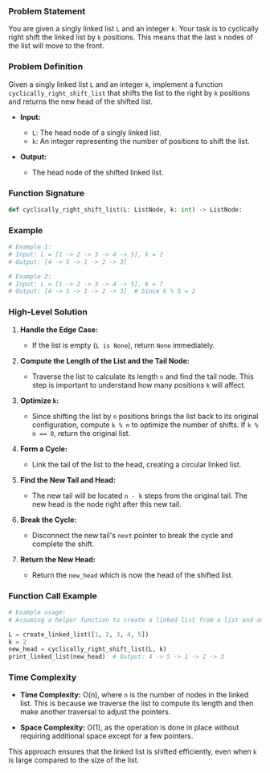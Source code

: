 ### Problem Statement
You are given a singly linked list `L` and an integer `k`. Your task is to cyclically right shift the linked list by `k` positions. This means that the last `k` nodes of the list will move to the front.

### Problem Definition
Given a singly linked list `L` and an integer `k`, implement a function `cyclically_right_shift_list` that shifts the list to the right by `k` positions and returns the new head of the shifted list.

- **Input:**
  - `L`: The head node of a singly linked list.
  - `k`: An integer representing the number of positions to shift the list.

- **Output:**
  - The head node of the shifted linked list.

### Function Signature
```python
def cyclically_right_shift_list(L: ListNode, k: int) -> ListNode:
```

### Example
```python
# Example 1:
# Input: L = [1 -> 2 -> 3 -> 4 -> 5], k = 2
# Output: [4 -> 5 -> 1 -> 2 -> 3]

# Example 2:
# Input: L = [1 -> 2 -> 3 -> 4 -> 5], k = 7
# Output: [4 -> 5 -> 1 -> 2 -> 3]  # Since k % 5 = 2
```

### High-Level Solution
1. **Handle the Edge Case:**
   - If the list is empty (`L is None`), return `None` immediately.

2. **Compute the Length of the List and the Tail Node:**
   - Traverse the list to calculate its length `n` and find the tail node. This step is important to understand how many positions `k` will affect.

3. **Optimize `k`:**
   - Since shifting the list by `n` positions brings the list back to its original configuration, compute `k % n` to optimize the number of shifts. If `k % n == 0`, return the original list.

4. **Form a Cycle:**
   - Link the tail of the list to the head, creating a circular linked list.

5. **Find the New Tail and Head:**
   - The new tail will be located `n - k` steps from the original tail. The new head is the node right after this new tail.

6. **Break the Cycle:**
   - Disconnect the new tail's `next` pointer to break the cycle and complete the shift.

7. **Return the New Head:**
   - Return the `new_head` which is now the head of the shifted list.

### Function Call Example
```python
# Example usage:
# Assuming a helper function to create a linked list from a list and another to print the list.

L = create_linked_list([1, 2, 3, 4, 5])
k = 2
new_head = cyclically_right_shift_list(L, k)
print_linked_list(new_head)  # Output: 4 -> 5 -> 1 -> 2 -> 3
```

### Time Complexity
- **Time Complexity:** O(n), where `n` is the number of nodes in the linked list. This is because we traverse the list to compute its length and then make another traversal to adjust the pointers.

- **Space Complexity:** O(1), as the operation is done in place without requiring additional space except for a few pointers.

This approach ensures that the linked list is shifted efficiently, even when `k` is large compared to the size of the list.
